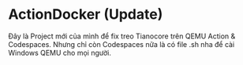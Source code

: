 # ActionDocker (Update)

Đây là Project mới của mình để fix treo Tianocore trên QEMU Action & Codespaces.
Nhưng chỉ còn Codespaces nữa là có file .sh nha để cài Windows QEMU cho mọi người.
